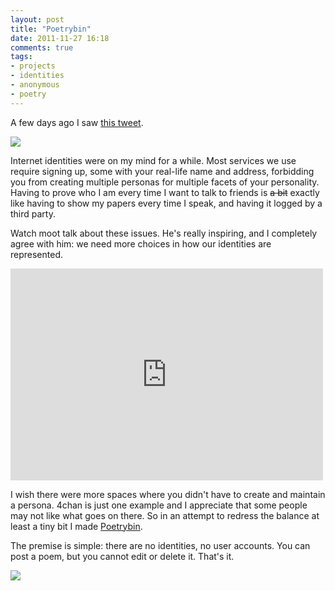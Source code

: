 ```yaml
---
layout: post
title: "Poetrybin"
date: 2011-11-27 16:18
comments: true
tags:
- projects
- identities
- anonymous
- poetry 
---
```


A few days ago I saw [this tweet][1].

![](http://farm8.staticflickr.com/7166/6412166473_7b7edbf00e.jpg)

Internet identities were on my mind for a while. Most services we use require signing up, some with your real-life name and address, forbidding you from creating multiple personas for multiple facets of your personality. Having to prove who I am every time I want to talk to friends is <span style="text-decoration: line-through">a bit</span> exactly like having to show my papers every time I speak, and having it logged by a third party.

Watch moot talk about these issues. He's really inspiring, and I completely agree with him: we need more choices in how our identities are represented.

<iframe width="500" height="339" src="http://www.youtube.com/embed/nbPASJiAfu4" frameborder="0" allowfullscreen></iframe>


I wish there were more spaces where you didn't have to create and maintain a persona. 4chan is just one example and I appreciate that some people may not like what goes on there. So in an attempt to redress the balance at least a tiny bit I made [Poetrybin][2].

The premise is simple: there are no identities, no user accounts. You can post a poem, but you cannot edit or delete it. That's it. 

[![](http://farm8.staticflickr.com/7022/6412216653_edd31767d7.jpg)][2]

[1]: https://twitter.com/unhaunting/status/139422971172368384
[2]: http://poetrybin.heroku.com